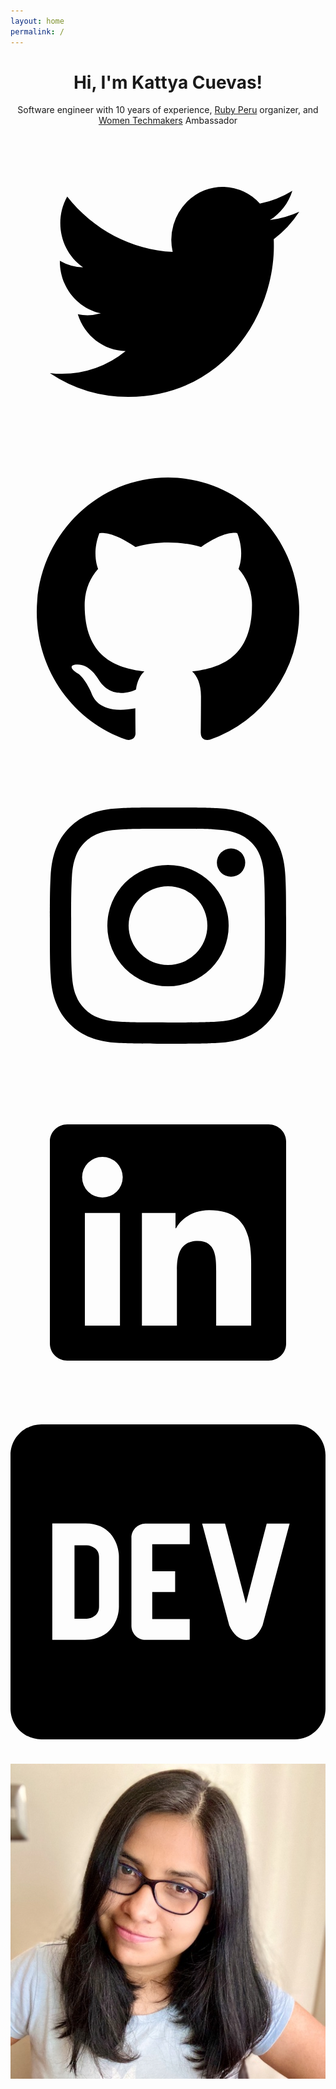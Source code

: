 ```yaml
---
layout: home
permalink: /
---
```


<header class="mt-12 md:flex md:items-center md:justify-between md:gap-12">
  <div>
    <h1 class="text-5xl md:text-6xl font-bold text-zinc-950 dark:text-zinc-100 sm:text-5xl">Hi, I'm Kattya Cuevas!</h1>
    <p class="lg:max-w-prose mt-6 text-lg dark:text-zinc-400 font-light">
      Software engineer with 10 years of experience, <a href="https://ruby.pe" class="font-bold text-zinc-700   rounded hover:bg-zinc-700 hover:text-zinc-100 dark:text-zinc-300 dark:hover:text-zinc-50 dark:hover:underline" target="_blank">Ruby Peru</a> organizer, and <a href="https://developers.google.com/womentechmakers" class="font-bold text-zinc-700   rounded hover:bg-zinc-700 hover:text-zinc-100 dark:text-zinc-300 dark:hover:text-zinc-50 dark:hover:underline" target="_blank">Women Techmakers</a> Ambassador
    </p>
    <div class="flex flex-wrap gap-2 lg:gap-4 mt-4">
      <a aria-label="Follow on Twitter" href="https://twitter.com/KattyaCuevas" target="_blank">
        <svg viewBox="0 0 24 24" aria-hidden="true" class="h-8 w-8 p-1 fill-zinc-500 transition rounded hover:bg-zinc-500 hover:fill-white dark:fill-zinc-400 dark:hover:fill-zinc-100"><path d="M20.055 7.983c.011.174.011.347.011.523 0 5.338-3.92 11.494-11.09 11.494v-.003A10.755 10.755 0 0 1 3 18.186c.308.038.618.057.928.058a7.655 7.655 0 0 0 4.841-1.733c-1.668-.032-3.13-1.16-3.642-2.805a3.753 3.753 0 0 0 1.76-.07C5.07 13.256 3.76 11.6 3.76 9.676v-.05a3.77 3.77 0 0 0 1.77.505C3.816 8.945 3.288 6.583 4.322 4.737c1.98 2.524 4.9 4.058 8.034 4.22a4.137 4.137 0 0 1 1.128-3.86A3.807 3.807 0 0 1 19 5.274a7.657 7.657 0 0 0 2.475-.98c-.29.934-.9 1.729-1.713 2.233A7.54 7.54 0 0 0 22 5.89a8.084 8.084 0 0 1-1.945 2.093Z"></path></svg>
      </a>
      <a aria-label="Follow on GitHub" href="https://github.com/KattyaCuevas" target="_blank">
        <svg viewBox="0 0 24 24" aria-hidden="true" class="h-8 w-8 p-1 fill-zinc-500 transition rounded hover:bg-zinc-500 hover:fill-white dark:fill-zinc-400 dark:hover:fill-zinc-300"><path fill-rule="evenodd" clip-rule="evenodd" d="M12 2C6.475 2 2 6.588 2 12.253c0 4.537 2.862 8.369 6.838 9.727.5.09.687-.218.687-.487 0-.243-.013-1.05-.013-1.91C7 20.059 6.35 18.957 6.15 18.38c-.113-.295-.6-1.205-1.025-1.448-.35-.192-.85-.667-.013-.68.788-.012 1.35.744 1.538 1.051.9 1.551 2.338 1.116 2.912.846.088-.666.35-1.115.638-1.371-2.225-.256-4.55-1.14-4.55-5.062 0-1.115.387-2.038 1.025-2.756-.1-.256-.45-1.307.1-2.717 0 0 .837-.269 2.75 1.051.8-.23 1.65-.346 2.5-.346.85 0 1.7.115 2.5.346 1.912-1.333 2.75-1.05 2.75-1.05.55 1.409.2 2.46.1 2.716.637.718 1.025 1.628 1.025 2.756 0 3.934-2.337 4.806-4.562 5.062.362.32.675.936.675 1.897 0 1.371-.013 2.473-.013 2.82 0 .268.188.589.688.486a10.039 10.039 0 0 0 4.932-3.74A10.447 10.447 0 0 0 22 12.253C22 6.588 17.525 2 12 2Z"></path></svg>
      </a>
      <a aria-label="Follow on Instagram" href="https://instagram.com/KattyaCuevas" target="_blank">
        <svg viewBox="0 0 24 24" aria-hidden="true" class="h-8 w-8 p-1 fill-zinc-500 transition rounded hover:bg-zinc-500 hover:fill-white dark:fill-zinc-400 dark:hover:fill-zinc-100"><path d="M12 3c-2.444 0-2.75.01-3.71.054-.959.044-1.613.196-2.185.418A4.412 4.412 0 0 0 4.51 4.511c-.5.5-.809 1.002-1.039 1.594-.222.572-.374 1.226-.418 2.184C3.01 9.25 3 9.556 3 12s.01 2.75.054 3.71c.044.959.196 1.613.418 2.185.23.592.538 1.094 1.039 1.595.5.5 1.002.808 1.594 1.038.572.222 1.226.374 2.184.418C9.25 20.99 9.556 21 12 21s2.75-.01 3.71-.054c.959-.044 1.613-.196 2.185-.419a4.412 4.412 0 0 0 1.595-1.038c.5-.5.808-1.002 1.038-1.594.222-.572.374-1.226.418-2.184.044-.96.054-1.267.054-3.711s-.01-2.75-.054-3.71c-.044-.959-.196-1.613-.419-2.185A4.412 4.412 0 0 0 19.49 4.51c-.5-.5-1.002-.809-1.594-1.039-.572-.222-1.226-.374-2.184-.418C14.75 3.01 14.444 3 12 3Zm0 1.622c2.403 0 2.688.009 3.637.052.877.04 1.354.187 1.67.31.421.163.72.358 1.036.673.315.315.51.615.673 1.035.123.317.27.794.31 1.671.043.95.052 1.234.052 3.637s-.009 2.688-.052 3.637c-.04.877-.187 1.354-.31 1.67-.163.421-.358.72-.673 1.036a2.79 2.79 0 0 1-1.035.673c-.317.123-.794.27-1.671.31-.95.043-1.234.052-3.637.052s-2.688-.009-3.637-.052c-.877-.04-1.354-.187-1.67-.31a2.789 2.789 0 0 1-1.036-.673 2.79 2.79 0 0 1-.673-1.035c-.123-.317-.27-.794-.31-1.671-.043-.95-.052-1.234-.052-3.637s.009-2.688.052-3.637c.04-.877.187-1.354.31-1.67.163-.421.358-.72.673-1.036.315-.315.615-.51 1.035-.673.317-.123.794-.27 1.671-.31.95-.043 1.234-.052 3.637-.052Z"></path><path d="M12 15a3 3 0 1 1 0-6 3 3 0 0 1 0 6Zm0-7.622a4.622 4.622 0 1 0 0 9.244 4.622 4.622 0 0 0 0-9.244Zm5.884-.182a1.08 1.08 0 1 1-2.16 0 1.08 1.08 0 0 1 2.16 0Z"></path></svg>
      </a>
      <a aria-label="Follow on LinkedIn" href="https://www.linkedin.com/in/kattyacuevas/"><svg viewBox="0 0 24 24" aria-hidden="true" class="h-8 w-8 p-1 fill-zinc-500 transition rounded hover:bg-zinc-500 hover:fill-white dark:fill-zinc-400 dark:hover:fill-zinc-300"><path d="M18.335 18.339H15.67v-4.177c0-.996-.02-2.278-1.39-2.278-1.389 0-1.601 1.084-1.601 2.205v4.25h-2.666V9.75h2.56v1.17h.035c.358-.674 1.228-1.387 2.528-1.387 2.7 0 3.2 1.778 3.2 4.091v4.715zM7.003 8.575a1.546 1.546 0 01-1.548-1.549 1.548 1.548 0 111.547 1.549zm1.336 9.764H5.666V9.75H8.34v8.589zM19.67 3H4.329C3.593 3 3 3.58 3 4.297v15.406C3 20.42 3.594 21 4.328 21h15.338C20.4 21 21 20.42 21 19.703V4.297C21 3.58 20.4 3 19.666 3h.003z"></path></svg></a>
      <a aria-label="Follow on dev.to" href="https://dev.to/kattyacuevas">
        <svg viewBox="0 0 448 512" aria-hidden="true" class="h-8 w-9 p-1 fill-zinc-500 transition rounded hover:bg-zinc-500 hover:fill-white dark:fill-zinc-400 dark:hover:fill-zinc-300"><path d="M120.12 208.29c-3.88-2.9-7.77-4.35-11.65-4.35H91.03v104.47h17.45c3.88 0 7.77-1.45 11.65-4.35 3.88-2.9 5.82-7.25 5.82-13.06v-69.65c-.01-5.8-1.96-10.16-5.83-13.06zM404.1 32H43.9C19.7 32 .06 51.59 0 75.8v360.4C.06 460.41 19.7 480 43.9 480h360.2c24.21 0 43.84-19.59 43.9-43.8V75.8c-.06-24.21-19.7-43.8-43.9-43.8zM154.2 291.19c0 18.81-11.61 47.31-48.36 47.25h-46.4V172.98h47.38c35.44 0 47.36 28.46 47.37 47.28l.01 70.93zm100.68-88.66H201.6v38.42h32.57v29.57H201.6v38.41h53.29v29.57h-62.18c-11.16.29-20.44-8.53-20.72-19.69V193.7c-.27-11.15 8.56-20.41 19.71-20.69h63.19l-.01 29.52zm103.64 115.29c-13.2 30.75-36.85 24.63-47.44 0l-38.53-144.8h32.57l29.71 113.72 29.57-113.72h32.58l-38.46 144.8z"/></svg>
      </a>
    </div>
  </div>

  <img src="/assets/images/bio-photo.jpg" alt="Kattya Cuevas's photo" class="w-60 rounded-full hidden md:block">
</header>

<script data-name="BMC-Widget" data-cfasync="false" src="https://cdnjs.buymeacoffee.com/1.0.0/widget.prod.min.js" data-id="KattyaCuevas" data-description="Support me on Buy me a coffee!" data-message="" data-color="#40DCA5" data-position="Right" data-x_margin="18" data-y_margin="18"></script>
